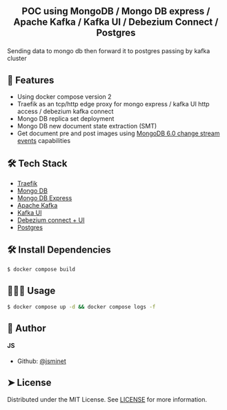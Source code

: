 
## <p align="center">POC using MongoDB / Mongo DB express / Apache Kafka / Kafka UI / Debezium Connect / Postgres</p>
  
Sending data to mongo db then forward it to postgres passing by kafka cluster
    
## 🧐 Features    
- Using docker compose version 2
- Traefik as an tcp/http edge proxy for mongo express / kafka UI http access / debezium kafka connect
- Mongo DB replica set deployment
- Mongo DB new document state extraction (SMT)
- Get document pre and post images using [MongoDB 6.0 change stream events](https://www.mongodb.com/docs/manual/reference/command/collMod/#mongodb-collflag-changeStreamPreAndPostImages) capabilities
        
## 🛠️ Tech Stack
- [Traefik](https://doc.traefik.io/traefik/)
- [Mongo DB](https://www.mongodb.com/)
- [Mongo DB Express](https://github.com/mongo-express/mongo-express)
- [Apache Kafka](https://kafka.apache.org/)
- [Kafka UI](https://github.com/provectus/kafka-ui)
- [Debezium connect + UI](https://debezium.io/)
- [Postgres](https://www.postgresql.org/)
    
## 🛠️ Install Dependencies    
```bash
$ docker compose build
```
        
## 🧑🏻‍💻 Usage
```Bash
$ docker compose up -d && docker compose logs -f
```
        
## 🙇 Author
#### JS
- Github: [@jsminet](https://github.com/jsminet)
        
## ➤ License
Distributed under the MIT License. See [LICENSE](LICENSE) for more information.
        
